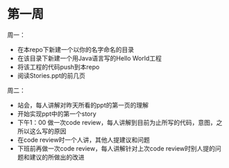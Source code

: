 # 第一周

周一：
- 在本repo下新建一个以你的名字命名的目录
- 在该目录下新建一个用Java语言写的Hello World工程
- 将该工程的代码push到本repo
- 阅读Stories.ppt的前几页

周二：
- 站会，每人讲解对昨天所看的ppt的第一页的理解
- 开始实现ppt中的第一个story
- 下午1：00 做一次code review，每人讲解到目前为止所写的代码，意图，之所以这么写的原因
- 在code review时一个人讲，其他人提建议和问题
- 下班前再做一次code review，每人讲解针对上次code review时别人提的问题和建议的所做出的改进
